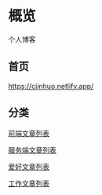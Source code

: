 # 概览
个人博客
## 首页
https://cjinhuo.netlify.app/

## 分类
<a href="https://cjinhuo.netlify.app/categories/frontEnd/" target="_blank">前端文章列表</a>

<a href="https://cjinhuo.netlify.app/categories/end/" target="_blank">服务端文章列表</a>

<a href="https://cjinhuo.netlify.app/categories/hobby/" target="_blank">爱好文章列表</a>

<a href="https://cjinhuo.netlify.app/categories/work/" target="_blank">工作文章列表</a>
